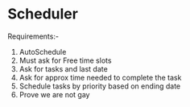 # Scheduler
Requirements:-
1. AutoSchedule
2. Must ask for Free time slots 
3. Ask for tasks and last date
4. Ask for approx time needed to complete the task 
5. Schedule tasks by priority based on ending date
6. Prove we are not gay
